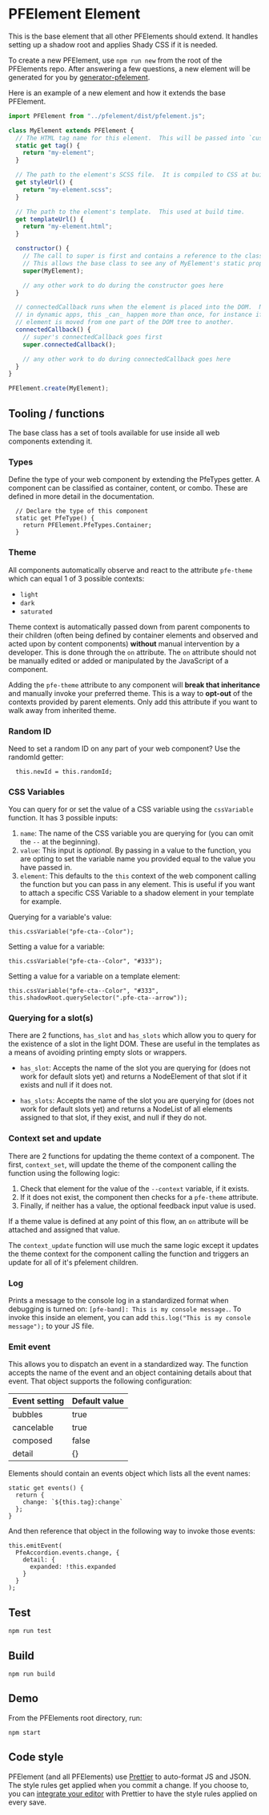 # PFElement Element

This is the base element that all other PFElements should extend. It handles setting up a shadow root and applies Shady CSS if it is needed.

To create a new PFElement, use `npm run new` from the root of the PFElements repo. After answering a few questions, a new element will be generated for you by [generator-pfelement][generator].

Here is an example of a new element and how it extends the base PFElement.

```javascript
import PFElement from "../pfelement/dist/pfelement.js";

class MyElement extends PFElement {
  // The HTML tag name for this element.  This will be passed into `customElements.define()`.
  static get tag() {
    return "my-element";
  }

  // The path to the element's SCSS file.  It is compiled to CSS at build time.
  get styleUrl() {
    return "my-element.scss";
  }

  // The path to the element's template.  This used at build time.
  get templateUrl() {
    return "my-element.html";
  }

  constructor() {
    // The call to super is first and contains a reference to the class itself.
    // This allows the base class to see any of MyElement's static properties.
    super(MyElement);

    // any other work to do during the constructor goes here
  }

  // connectedCallback runs when the element is placed into the DOM.  Note that
  // in dynamic apps, this _can_ happen more than once, for instance if an
  // element is moved from one part of the DOM tree to another.
  connectedCallback() {
    // super's connectedCallback goes first
    super.connectedCallback();

    // any other work to do during connectedCallback goes here
  }
}

PFElement.create(MyElement);
```

## Tooling / functions

The base class has a set of tools available for use inside all web components extending it.

### Types

Define the type of your web component by extending the PfeTypes getter.  A component can be classified as container, content, or combo.  These are defined in more detail in the documentation.

```
  // Declare the type of this component
  static get PfeType() {
    return PFElement.PfeTypes.Container;
  }
```

### Theme

All components automatically observe and react to the attribute `pfe-theme` which can equal 1 of 3 possible contexts:

- `light`
- `dark`
- `saturated`

Theme context is automatically passed down from parent components to their children (often being defined by container elements and observed and acted upon by content components) **without** manual intervention by a developer.  This is done through the `on` attribute.  The `on` attribute should not be manually edited or added or manipulated by the JavaScript of a component.

Adding the `pfe-theme` attribute to any component will **break that inheritance** and manually invoke your preferred theme.  This is a way to **opt-out** of the contexts provided by parent elements.  Only add this attribute if you want to walk away from inherited theme.

### Random ID

Need to set a random ID on any part of your web component?  Use the randomId getter:

```
  this.newId = this.randomId;
```

### CSS Variables

You can query for or set the value of a CSS variable using the `cssVariable` function.  It has 3 possible inputs:

1) `name`: The name of the CSS variable you are querying for (you can omit the `--` at the beginning).
2) `value`: This input is _optional_.  By passing in a value to the function, you are opting to set the variable name you provided equal to the value you have passed in.
3) `element`: This defaults to the `this` context of the web component calling the function but you can pass in any element. This is useful if you want to attach a specific CSS Variable to a shadow element in your template for example.

Querying for a variable's value:
```
this.cssVariable("pfe-cta--Color");
```

Setting a value for a variable:
```
this.cssVariable("pfe-cta--Color", "#333");
```

Setting a value for a variable on a template element:
```
this.cssVariable("pfe-cta--Color", "#333", this.shadowRoot.querySelector(".pfe-cta--arrow"));
```

### Querying for a slot(s)

There are 2 functions, `has_slot` and `has_slots` which allow you to query for the existence of a slot in the light DOM. These are useful in the templates as a means of avoiding printing empty slots or wrappers.

- `has_slot`: Accepts the name of the slot you are querying for (does not work for default slots yet) and returns a NodeElement of that slot if it exists and null if it does not.

- `has_slots`: Accepts the name of the slot you are querying for (does not work for default slots yet) and returns a NodeList of all elements assigned to that slot, if they exist, and null if they do not.

### Context set and update

There are 2 functions for updating the theme context of a component.  The first, `context_set`, will update the theme of the component calling the function using the following logic:

1. Check that element for the value of the `--context` variable, if it exists.
2. If it does not exist, the component then checks for a `pfe-theme` attribute.
3. Finally, if neither has a value, the optional feedback input value is used.

If a theme value is defined at any point of this flow, an `on` attribute will be attached and assigned that value.

The `context_update` function will use much the same logic except it updates the theme context for the component calling the function and triggers an update for all of it's pfelement children.

### Log

Prints a message to the console log in a standardized format when debugging is turned on: `[pfe-band]: This is my console message.`.  To invoke this inside an element, you can add `this.log("This is my console message");` to your JS file.

### Emit event

This allows you to dispatch an event in a standardized way.  The function accepts the name of the event and an object containing details about that event.  That object supports the following configuration:

| Event setting | Default value |
| --- | --- |
| bubbles | true |
| cancelable | true |
| composed | false | 
| detail | {} |


Elements should contain an events object which lists all the event names:

```
static get events() {
  return {
    change: `${this.tag}:change`
  };
}
```

And then reference that object in the following way to invoke those events:

```
this.emitEvent(
  PfeAccordion.events.change, {
    detail: {
      expanded: !this.expanded
    }
  }
);
```

## Test

    npm run test

## Build

    npm run build

## Demo

From the PFElements root directory, run:

    npm start

## Code style

PFElement (and all PFElements) use [Prettier][prettier] to auto-format JS and JSON. The style rules get applied when you commit a change. If you choose to, you can [integrate your editor][prettier-ed] with Prettier to have the style rules applied on every save.

[prettier]: https://github.com/prettier/prettier/
[prettier-ed]: https://prettier.io/docs/en/editors.html
[web-component-tester]: https://github.com/Polymer/web-component-tester
[generator]: https://github.com/PFElements/generator-pfelement
